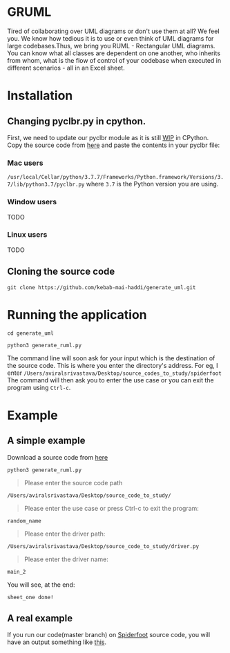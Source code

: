 # GRUML
Tired of collaborating over UML diagrams or don't use them at all? We feel you. We know how tedious it is to use or even think of UML diagrams for large codebases.Thus, we bring you RUML - Rectangular UML diagrams. You can know what all classes are dependent on one another, who inherits from whom, what is the flow of control of your codebase when executed in different scenarios - all in an Excel sheet.

# Installation
## Changing pyclbr.py in cpython.
First, we need to update our pyclbr module as it is still [WIP](https://github.com/python/cpython/pull/16466#issuecomment-583693647) in CPython. Copy the source code from [here](https://pastebin.com/6WF65Lvk) and paste the contents in your pyclbr file:
### Mac users
`/usr/local/Cellar/python/3.7.7/Frameworks/Python.framework/Versions/3.7/lib/python3.7/pyclbr.py`
where `3.7` is the Python version you are using.
### Window users
TODO
### Linux users
TODO
## Cloning the source code
`git clone https://github.com/kebab-mai-haddi/generate_uml.git`

# Running the application
`cd generate_uml`

`python3 generate_ruml.py`

The command line will soon ask for your input which is the destination of the source code. This is where you enter the directory's address. For eg, I enter `/Users/aviralsrivastava/Desktop/source_codes_to_study/spiderfoot`
The command will then ask you to enter the use case or you can exit the program using `Ctrl-c`.

# Example
## A simple example
Download a source code from [here](https://drive.google.com/open?id=1EXCm04JnHUzMuytZ3iGul2IuLr0in6Of)

```
python3 generate_ruml.py
```
> Please enter the source code path
```
/Users/aviralsrivastava/Desktop/source_code_to_study/
```
> Please enter the use case or press Ctrl-c to exit the program:
```
random_name
```
> Please enter the driver path:
```
/Users/aviralsrivastava/Desktop/source_code_to_study/driver.py
```
> Please enter the driver name:
```
main_2
```
You will see, at the end: 
```
sheet_one done!
```
## A real example
If you run our code(master branch) on [Spiderfoot](https://github.com/smicallef/spiderfoot) source code, you will have an output something like [this](https://docs.google.com/spreadsheets/d/1lnKfrPYF90uyFJ_NoYWOFdR5sMolwc0H62FwLg0dLcw/edit?usp=sharing).